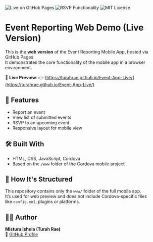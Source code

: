 
![Live on GitHub Pages](https://img.shields.io/badge/Live-GitHub%20Pages-blueviolet)
![RSVP Functionality](https://img.shields.io/badge/Feature-RSVP-orange)
![MIT License](https://img.shields.io/badge/License-MIT-yellow.svg)

# Event Reporting Web Demo (Live Version)

This is the **web version** of the Event Reporting Mobile App, hosted via GitHub Pages.  
It demonstrates the core functionality of the mobile app in a browser environment.

🔗 **Live Preview**: 👉 [https://turahrae.github.io/Event-App-Live/](https://turahrae.github.io/Event-App-Live/)

## 🌟 Features

- Report an event  
- View list of submitted events  
- RSVP to an upcoming event  
- Responsive layout for mobile view

## 🛠️ Built With

- HTML, CSS, JavaScript, Cordova  
- Based on the `/www` folder of the Cordova mobile project

## 🔄 How It's Structured

This repository contains only the `www/` folder of the full mobile app.  
It’s used for web preview and does not include Cordova-specific files  
like `config.xml`, plugins or platforms.

## 👩‍💻 Author

**Mistura Ishola (Turah Rae)**  
🔗 [GitHub Profile](https://github.com/TurahRae)




